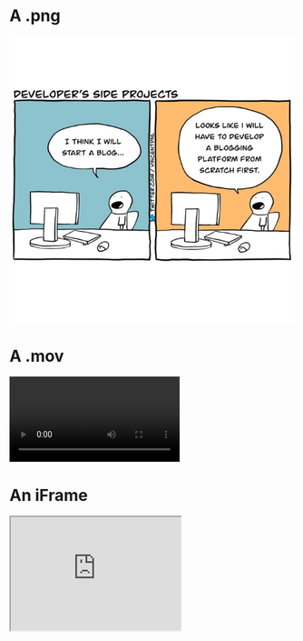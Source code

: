 # A .png
![testmov](testpng.png)

# A .mov
![testmov](testmov.mov)

# An iFrame
<div>
  <iframe id="inlineFrameExample"
      title="Inline Frame Example"
      width="300"
      height="200"
      src="https://commons.wikimedia.org/wiki/File:HelloWorld.svg">
  </iframe>
</div>